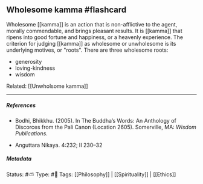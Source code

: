 ## Wholesome kamma #flashcard 

Wholesome [[kamma]] is an action that is non-afflictive to the agent, morally commendable, and brings pleasant results. It is [[kamma]] that ripens into good fortune and happiness, or a heavenly experience. The criterion for judging [[kamma]] as wholesome or unwholesome is its underlying motives, or "roots". There are three wholesome roots:

- generosity
- loving-kindness
- wisdom

Related: [[Unwholsome kamma]]

___

##### References

- Bodhi, Bhikkhu. (2005). In The Buddha’s Words: An Anthology of Discorces from the Pali Canon (Location 2605). Somerville, MA: _Wisdom Publications_.

- Anguttara Nikaya. 4:232; II 230–32

##### Metadata
Status: #⛅️ 
Type: #🔵 
Tags: [[Philosophy]] | [[Spirituality]] | [[Ethics]]